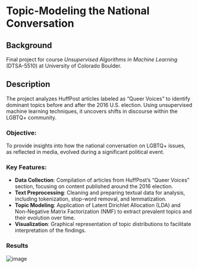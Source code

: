 # Topic-Modeling the National Conversation

## Background
Final project for course *Unsupervised Algorithms in Machine Learning* (DTSA-5510) at University of Colorado Boulder.

## Description
The project analyzes HuffPost articles labeled as “Queer Voices” to identify dominant topics before and after the 2016 U.S. election. Using unsupervised machine learning techniques, it uncovers shifts in discourse within the LGBTQ+ community.

### Objective:

To provide insights into how the national conversation on LGBTQ+ issues, as reflected in media, evolved during a significant political event.

### Key Features:
* **Data Collection**: Compilation of articles from HuffPost’s “Queer Voices” section, focusing on content published around the 2016 election.
* **Text Preprocessing**: Cleaning and preparing textual data for analysis, including tokenization, stop-word removal, and lemmatization.
* **Topic Modeling**: Application of Latent Dirichlet Allocation (LDA) and Non-Negative Matrix Factorization (NMF) to extract prevalent topics and their evolution over time.
* **Visualization**: Graphical representation of topic distributions to facilitate interpretation of the findings.

### Results
![image](https://github.com/user-attachments/assets/ae93213c-5a28-47a4-aea7-2904a671d2e8)
